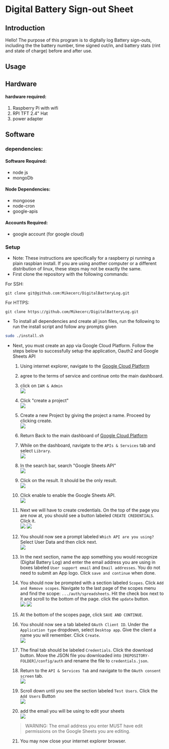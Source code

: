# Digital Battery Sign-out Sheet

## Introduction
Hello! The purpose of this program is to digitally log Battery sign-outs, including the the battery number, time signed out/in, and battery stats (rint and state of charge) before and after use.

## Usage


## Hardware

#### hardware required: 
1. Raspberry Pi with wifi
3. RPI TFT 2.4" Hat
4. power adapter

## Software


### dependencies:

#### Software Required:
* node js 
* mongoDb

#### Node Dependencies:
* mongoose
* node-cron
* google-apis 

#### Accounts Required:
* google account (for google cloud)   

### Setup
* Note: These instructions are specifically for a raspberry pi running a plain raspbian install. If you are using another computer or a different distribution of linux, these steps may not be exactly the same.
* First clone the repository with the following commands:

 For SSH: 
```
git clone git@github.com:Mikecerc/DigitalBatteryLog.git
```

 For HTTPS: 
```
git clone https://github.com/Mikecerc/DigitalBatteryLog.git
```
* To install all dependencies and create all json files, run the following to run the install script and follow any prompts given
```bash
sudo ./install.sh
```
* Next, you must create an app via Google Cloud Platform. Follow the steps below to successfully setup the application, Oauth2 and Google Sheets API
    1. Using internet explorer, navigate to the [Google Cloud Platform](https://console.cloud.google.com)
    2. agree to the terms of service and continue onto the main dashboard.
    3. click on `IAM & Admin`\
    ![](https://github.com/Mikecerc/DigitalBatteryLog/blob/main/.github/images/IAM-sc.png?raw=true) 
    
    4. Click "create a project"<br> 
    ![](https://github.com/Mikecerc/DigitalBatteryLog/blob/main/.github/images/createProj.png?raw=true)
    5. Create a new Project by giving the project a name. Proceed by clicking create.<br>
    ![](https://github.com/Mikecerc/DigitalBatteryLog/blob/main/.github/images/newProj.png?raw=true) 
    6. Return Back to the main dashboard of [Google Cloud Platform](https://console.cloud.google.com)
    7. While on the dashboard, navigate to the `APIs & Services` tab and select `Library`.<br>
    ![](https://github.com/Mikecerc/DigitalBatteryLog/blob/main/.github/images/ApiandSer.png?raw=true) 
    8. In the search bar, search "Google Sheets API"<br>
    ![](https://github.com/Mikecerc/DigitalBatteryLog/blob/main/.github/images/Api%20lib.png?raw=true)
    9. Click on the result. It should be the only result.<br>
    ![](https://github.com/Mikecerc/DigitalBatteryLog/blob/main/.github/images/SheetsApi.png?raw=true)
    10. Click enable to enable the Google Sheets API.<br>
    ![](https://github.com/Mikecerc/DigitalBatteryLog/blob/main/.github/images/EnableApi.png?raw=true)
    11. Next we will have to create credentials. On the top of the page you are now at, you should see a button labeled `CREATE CREDENTIALS`. Click it.<br>
    ![](https://github.com/Mikecerc/DigitalBatteryLog/blob/main/.github/images/SheetsApiManage.png?raw=true)
    ![](https://github.com/Mikecerc/DigitalBatteryLog/blob/main/.github/images/createCredentials.png?raw=true)
    12. You should now see a prompt labeled `Which API are you using?` Select User Data and then click next. <br>
    ![](https://github.com/Mikecerc/DigitalBatteryLog/blob/main/.github/images/SelectApi.png?raw=true)
    13. In the next section, name the app something you would recognize (Digital Battery Log) and enter the email address you are using in boxes labeled `User support email` and `Email addresses`. You do not need to submit an App logo. Click `save and continue` when done. 
    14. You should now be prompted with a section labeled `Scopes`. Click `Add and Remove scopes`. Navigate to the last page of the scopes menu and find the scope: `.../auth/spreadsheets`. Hit the check box next to it and scroll to the bottom of the page. click the `update` button. <br>
    ![](https://github.com/Mikecerc/DigitalBatteryLog/blob/main/.github/images/scopes.png?raw=true)
    ![](https://github.com/Mikecerc/DigitalBatteryLog/blob/main/.github/images/select%20scopes.png?raw=true)
    15. At the bottom of the scopes page, click `SAVE AND CONTINUE`. 
    16. You should now see a tab labeled `OAuth Client ID`. Under the `Application type` dropdown, select `Desktop app`. Give the client a name you will remember. Click `Create`. <br>
    ![](https://github.com/Mikecerc/DigitalBatteryLog/blob/main/.github/images/OAuth.png?raw=true)
    17. The final tab should be labeled `Credentials`. Click the download button. Move the JSON file you downloaded into `[REPOSITORY-FOLDER]/config/auth` and rename the file to `credentials.json`. 
    18. Return to the `API & Services Tab` and navigate to the `OAuth consent screen` tab. <br>
    ![](https://github.com/Mikecerc/DigitalBatteryLog/blob/main/.github/images/oauthconsent.png?raw=true)
    19. Scroll down until you see the section labeled `Test Users`. Click the `Add Users` Button <br>
    ![](https://github.com/Mikecerc/DigitalBatteryLog/blob/main/.github/images/testuser.png?raw=true)
    20. add the email you will be using to edit your sheets <br> 
    ![](https://github.com/Mikecerc/DigitalBatteryLog/blob/main/.github/images/addUser.png?raw=true)
    > WARNING: The email address you enter MUST have edit permissions on the Google Sheets you are editing.
    21. You may now close your internet explorer browser.
    


